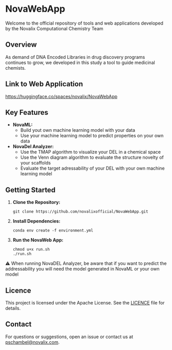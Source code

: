 # NovaWebApp
Welcome to the official repository of tools and web applications developed by the Novalix Computational Chemistry Team

## Overview
As demand of DNA Encoded Libraries in drug discovery programs continues to grow, we developed in this study a tool to guide medicinal chemists.

## Link to Web Application

https://huggingface.co/spaces/novalix/NovaWebApp

## Key Features
- **NovaML:**
	- Build yout own machine learning model with your data
	- Use your machine learning model to predict properties on your own data
- **NovaDel Analyzer:**
	- Use the TMAP algorithm to visualize your DEL in a chemical space
	- Use the Venn diagram algorithm to evaluate the structure novelty of your scaffolds
	- Evaluate the target adressability of your DEL with your own machine learning model

## Getting Started
1. **Clone the Repository:**
	```
	git clone https://github.com/novalixofficial/NovaWebApp.git
	```
3. **Install Dependencies:**
	```
	conda env create -f environment.yml
	```
4. **Run the NovaWeb App:**
	```
 	chmod u+x run.sh
	./run.sh
	```
⚠️ When running NovaDEL Analyzer, be aware that if you want to predict the addressability you will need the model generated in NovaML or your own model

## Licence
This project is licensed under the Apache License. See the [LICENCE](LICENSE) file for details.

## Contact
For questions or suggestions, open an issue or contact us at [pschambel@novalix.com](mailto:pschambel@novalix.com).

